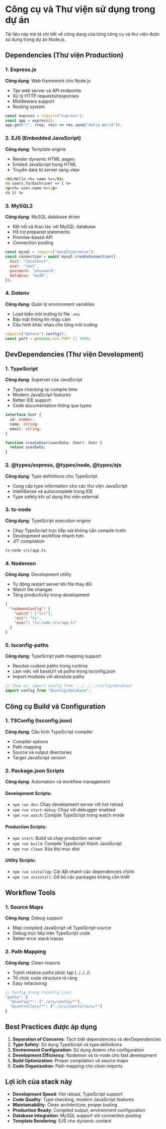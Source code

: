 # Công cụ và Thư viện sử dụng trong dự án

Tài liệu này mô tả chi tiết về công dụng của từng công cụ và thư viện được sử dụng trong dự án Node.js.

## Dependencies (Thư viện Production)

### 1. Express.js

**Công dụng**: Web framework cho Node.js

- Tạo web server và API endpoints
- Xử lý HTTP requests/responses
- Middleware support
- Routing system

```javascript
const express = require("express");
const app = express();
app.get("/", (req, res) => res.send("Hello World"));
```

### 2. EJS (Embedded JavaScript)

**Công dụng**: Template engine

- Render dynamic HTML pages
- Embed JavaScript trong HTML
- Truyền data từ server sang view

```html
<h1>Hello <%= name %></h1>
<% users.forEach(user => { %>
<p><%= user.name %></p>
<% }) %>
```

### 3. MySQL2

**Công dụng**: MySQL database driver

- Kết nối và thao tác với MySQL database
- Hỗ trợ prepared statements
- Promise-based API
- Connection pooling

```javascript
const mysql = require("mysql2/promise");
const connection = await mysql.createConnection({
  host: "localhost",
  user: "root",
  password: "password",
  database: "mydb",
});
```

### 4. Dotenv

**Công dụng**: Quản lý environment variables

- Load biến môi trường từ file `.env`
- Bảo mật thông tin nhạy cảm
- Cấu hình khác nhau cho từng môi trường

```javascript
require("dotenv").config();
const port = process.env.PORT || 3000;
```

## DevDependencies (Thư viện Development)

### 1. TypeScript

**Công dụng**: Superset của JavaScript

- Type checking tại compile time
- Modern JavaScript features
- Better IDE support
- Code documentation thông qua types

```typescript
interface User {
  id: number;
  name: string;
  email: string;
}

function createUser(userData: User): User {
  return userData;
}
```

### 2. @types/express, @types/node, @types/ejs

**Công dụng**: Type definitions cho TypeScript

- Cung cấp type information cho các thư viện JavaScript
- IntelliSense và autocomplete trong IDE
- Type safety khi sử dụng thư viện external

### 3. ts-node

**Công dụng**: TypeScript execution engine

- Chạy TypeScript trực tiếp mà không cần compile trước
- Development workflow nhanh hơn
- JIT compilation

```bash
ts-node src/app.ts
```

### 4. Nodemon

**Công dụng**: Development utility

- Tự động restart server khi file thay đổi
- Watch file changes
- Tăng productivity trong development

```json
{
  "nodemonConfig": {
    "watch": ["src"],
    "ext": "ts",
    "exec": "ts-node src/app.ts"
  }
}
```

### 5. tsconfig-paths

**Công dụng**: TypeScript path mapping support

- Resolve custom paths trong runtime
- Làm việc với baseUrl và paths trong tsconfig.json
- Import modules với absolute paths

```typescript
// Thay vì: import config from '../../../config/database'
import config from "@config/database";
```

## Công cụ Build và Configuration

### 1. TSConfig (tsconfig.json)

**Công dụng**: Cấu hình TypeScript compiler

- Compiler options
- Path mapping
- Source và output directories
- Target JavaScript version

### 2. Package.json Scripts

**Công dụng**: Automation và workflow management

#### Development Scripts:

- `npm run dev`: Chạy development server với hot reload
- `npm run start:debug`: Chạy với debugger enabled
- `npm run watch`: Compile TypeScript trong watch mode

#### Production Scripts:

- `npm start`: Build và chạy production server
- `npm run build`: Compile TypeScript thành JavaScript
- `npm run clean`: Xóa thư mục dist

#### Utility Scripts:

- `npm run installdp`: Cài đặt nhanh các dependencies chính
- `npm run uninstall`: Gỡ bỏ các packages không cần thiết

## Workflow Tools

### 1. Source Maps

**Công dụng**: Debug support

- Map compiled JavaScript về TypeScript source
- Debug trực tiếp trên TypeScript code
- Better error stack traces

### 2. Path Mapping

**Công dụng**: Clean imports

- Tránh relative paths phức tạp (../../../)
- Tổ chức code structure rõ ràng
- Easy refactoring

```typescript
// Config trong tsconfig.json
"paths": {
  "@config/*": ["./src/config/*"],
  "@controllers/*": ["./src/controllers/*"]
}
```

## Best Practices được áp dụng

1. **Separation of Concerns**: Tách biệt dependencies và devDependencies
2. **Type Safety**: Sử dụng TypeScript và type definitions
3. **Environment Configuration**: Sử dụng dotenv cho configuration
4. **Development Efficiency**: Nodemon và ts-node cho fast development
5. **Build Optimization**: Proper compilation và source maps
6. **Code Organization**: Path mapping cho clean imports

## Lợi ích của stack này

- **Development Speed**: Hot reload, TypeScript support
- **Code Quality**: Type checking, modern JavaScript features
- **Maintainability**: Clean architecture, proper tooling
- **Production Ready**: Compiled output, environment configuration
- **Database Integration**: MySQL support với connection pooling
- **Template Rendering**: EJS cho dynamic content
